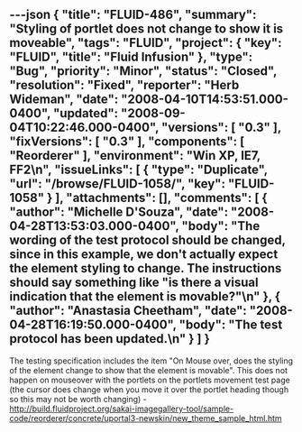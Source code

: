 ---json
{
  "title": "FLUID-486",
  "summary": "Styling of portlet does not change to show it is moveable",
  "tags": "FLUID",
  "project": {
    "key": "FLUID",
    "title": "Fluid Infusion"
  },
  "type": "Bug",
  "priority": "Minor",
  "status": "Closed",
  "resolution": "Fixed",
  "reporter": "Herb Wideman",
  "date": "2008-04-10T14:53:51.000-0400",
  "updated": "2008-09-04T10:22:46.000-0400",
  "versions": [
    "0.3"
  ],
  "fixVersions": [
    "0.3"
  ],
  "components": [
    "Reorderer"
  ],
  "environment": "Win XP, IE7, FF2\n",
  "issueLinks": [
    {
      "type": "Duplicate",
      "url": "/browse/FLUID-1058/",
      "key": "FLUID-1058"
    }
  ],
  "attachments": [],
  "comments": [
    {
      "author": "Michelle D'Souza",
      "date": "2008-04-28T13:53:03.000-0400",
      "body": "The wording of the test protocol should be changed, since in this example, we don't actually expect the element styling to change. The instructions should say something like \"is there a visual indication that the element is movable?\"\n"
    },
    {
      "author": "Anastasia Cheetham",
      "date": "2008-04-28T16:19:50.000-0400",
      "body": "The test protocol has been updated.\n"
    }
  ]
}
---
The testing specification includes the item "On Mouse over, does the styling of the element change to show that the element is movable". This does not happen on mouseover with the portlets on the portlets movement test page (the cursor does change when you move it over the portlet heading though so this may not be worth changing) - \
<http://build.fluidproject.org/sakai-imagegallery-tool/sample-code/reorderer/concrete/uportal3-newskin/new_theme_sample_html.htm>

        